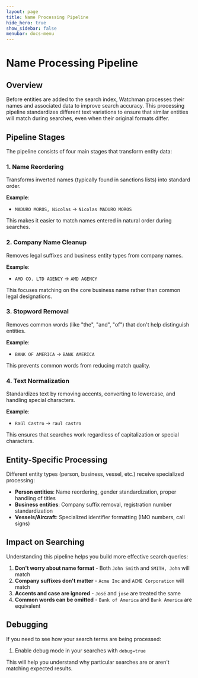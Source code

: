 ```yaml
---
layout: page
title: Name Processing Pipeline
hide_hero: true
show_sidebar: false
menubar: docs-menu
---
```


# Name Processing Pipeline

## Overview

Before entities are added to the search index, Watchman processes their names and associated data to improve search accuracy. This processing pipeline standardizes different text variations to ensure that similar entities will match during searches, even when their original formats differ.

## Pipeline Stages

The pipeline consists of four main stages that transform entity data:

### 1. Name Reordering

Transforms inverted names (typically found in sanctions lists) into standard order.

**Example**:
- `MADURO MOROS, Nicolas` → `Nicolas MADURO MOROS`

This makes it easier to match names entered in natural order during searches.

### 2. Company Name Cleanup

Removes legal suffixes and business entity types from company names.

**Example**:
- `AMD CO. LTD AGENCY` → `AMD AGENCY`

This focuses matching on the core business name rather than common legal designations.

### 3. Stopword Removal

Removes common words (like "the", "and", "of") that don't help distinguish entities.

**Example**:
- `BANK OF AMERICA` → `BANK AMERICA`

This prevents common words from reducing match quality.

### 4. Text Normalization

Standardizes text by removing accents, converting to lowercase, and handling special characters.

**Example**:
- `Raúl Castro` → `raul castro`

This ensures that searches work regardless of capitalization or special characters.

## Entity-Specific Processing

Different entity types (person, business, vessel, etc.) receive specialized processing:

- **Person entities**: Name reordering, gender standardization, proper handling of titles
- **Business entities**: Company suffix removal, registration number standardization
- **Vessels/Aircraft**: Specialized identifier formatting (IMO numbers, call signs)

## Impact on Searching

Understanding this pipeline helps you build more effective search queries:

1. **Don't worry about name format** - Both `John Smith` and `SMITH, John` will match
2. **Company suffixes don't matter** - `Acme Inc` and `ACME Corporation` will match
3. **Accents and case are ignored** - `José` and `jose` are treated the same
4. **Common words can be omitted** - `Bank of America` and `Bank America` are equivalent

## Debugging

If you need to see how your search terms are being processed:

1. Enable debug mode in your searches with `debug=true`

This will help you understand why particular searches are or aren't matching expected results.

